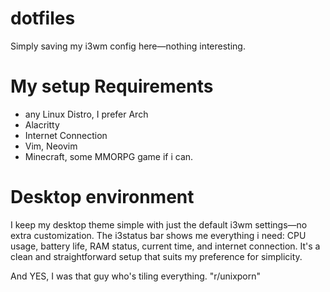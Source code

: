 # dotfiles
Simply saving my i3wm config here—nothing interesting.

# My setup Requirements
* any Linux Distro, I prefer Arch
* Alacritty
* Internet Connection
* Vim, Neovim
* Minecraft, some MMORPG game if i can.


# Desktop environment
I keep my desktop theme simple with just the default i3wm settings—no extra customization. 
The i3status bar shows me everything i need: CPU usage, battery life, RAM status, current time, and internet connection. 
It's a clean and straightforward setup that suits my preference for simplicity.

And YES, I was that guy who's tiling everything. "r/unixporn"
